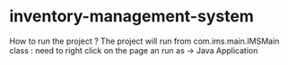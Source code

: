 # inventory-management-system

How to run the project ?
The project will run from com.ims.main.IMSMain class : need to right click on the page an run as -> Java Application


















